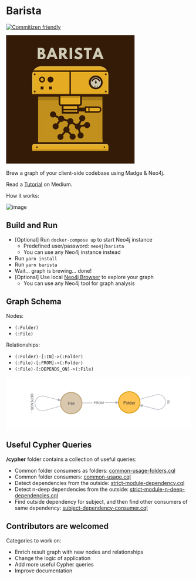 # Barista

[![Commitizen friendly](https://img.shields.io/badge/commitizen-friendly-brightgreen.svg)](http://commitizen.github.io/cz-cli/)

![barista-logo](/docs/img/barista-logo.png)

Brew a graph of your client-side codebase using Madge & Neo4j.

Read a [Tutorial](https://vladbatushkov.medium.com/9479c99aa3a9?source=friends_link&sk=750ffb348f0f761e1a57ff77e66c7ec0) on Medium.

How it works:

![image](https://user-images.githubusercontent.com/6023235/140647437-54c8f8bc-9d5e-4ef8-9b7a-1982d2066c7c.png)

## Build and Run

- [Optional] Run `docker-compose up` to start Neo4j instance
  - Predefined user/password: `neo4j`/`barista`
  - You can use any Neo4j instance instead
- Run `yarn install`
- Run `yarn barista`
- Wait... graph is brewing... done!
- [Optional] Use local [Neo4j Browser](http://localhost:7474) to explore your graph
  - You can use any Neo4j tool for graph analysis

## Graph Schema

Nodes:

- `(:Folder)`
- `(:File)`

Relationships:

- `(:Folder)-[:IN]->(:Folder)`
- `(:File)-[:FROM]->(:Folder)`
- `(:File)-[:DEPENDS_ON]->(:File)`

![schema](/docs/img/schema.png)

## Useful Cypher Queries

**/cypher** folder contains a collection of useful queries:

- Common folder consumers as folders: [common-usage-folders.cql](./cypher/common-usage-folders.cql)
- Common folder consumers: [common-usage.cql](./cypher/common-usage.cql)
- Detect dependencies from the outside: [strict-module-dependency.cql](./cypher/strict-module-dependency.cql)
- Detect n-deep dependencies from the outside: [strict-module-n-deep-dependencies.cql](./cypher/strict-module-n-deep-dependencies.cql)
- Find outside dependency for subject, and then find other consumers of same dependency: [subject-dependency-consumer.cql](./cypher/subject-dependency-consumer.cql)

## Contributors are welcomed

Categories to work on:

- Enrich result graph with new nodes and relationships
- Change the logic of application
- Add more useful Cypher queries
- Improve documentation
